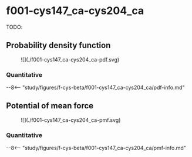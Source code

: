 # f001-cys147_ca-cys204_ca

TODO:

<div id="f001-view" class="mol-container"></div>
<script>
document.addEventListener('DOMContentLoaded', (event) => {
    const viewer = molstar.Viewer.create('f001-view', {
        layoutIsExpanded: false,
        layoutShowControls: false,
        layoutShowRemoteState: false,
        layoutShowSequence: true,
        layoutShowLog: false,
        layoutShowLeftPanel: false,
        viewportShowExpand: true,
        viewportShowSelectionMode: true,
        viewportShowAnimation: false,
        pdbProvider: 'rcsb',
    }).then(viewer => {
        // viewer.loadStructureFromUrl("/analysis/005-rogfp-glh-md/data/traj/frame_7722.pdb", "pdb");
        viewer.loadSnapshotFromUrl("/misc/002-molstar-states/f001.molj", "molj");
    });
});
</script>

## Probability density function

<figure markdown>
![](./f001-cys147_ca-cys204_ca-pdf.svg)
</figure>

### Quantitative

--8<-- "study/figures/f-cys-beta/f001-cys147_ca-cys204_ca/pdf-info.md"

## Potential of mean force

<figure markdown>
![](./f001-cys147_ca-cys204_ca-pmf.svg)
</figure>

### Quantitative

--8<-- "study/figures/f-cys-beta/f001-cys147_ca-cys204_ca/pmf-info.md"

